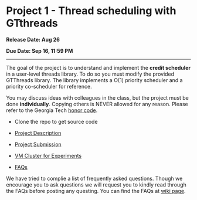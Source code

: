 # Project 1 - Thread scheduling with GTthreads

**Release Date: Aug 26**

**Due Date: Sep 16, 11:59 PM**

------

The goal of the project is to understand and implement the **credit scheduler** in a user-level threads library.
To do so you must modify the provided GTThreads library.
The library implements a O(1) priority scheduler and a priority co-scheduler for reference.

You may discuss ideas with colleagues in the class, but the project must be done **individually**.
Copying others is NEVER allowed for any reason.
Please refer to the Georgia Tech [honor code](https://www.honor.gatech.edu/).

* Clone the repo to get source code

* [Project Description](./doc/project_1_description.md)
* [Project Submission](./doc/project_1_submission.md)
* [VM Cluster for Experiments](./doc/vm_userguide.md)
* [FAQs](https://github.gatech.edu/CS6210-4210-Fall24/Project1/wiki/FAQs)

We have tried to complie a list of frequently asked questions.
Though we encourage you to ask questions we will request you to kindly read through the FAQs before posting any questing.
You can find the FAQs at [wiki page](https://github.gatech.edu/CS6210-4210-Fall24/Project1/wiki/FAQs).

